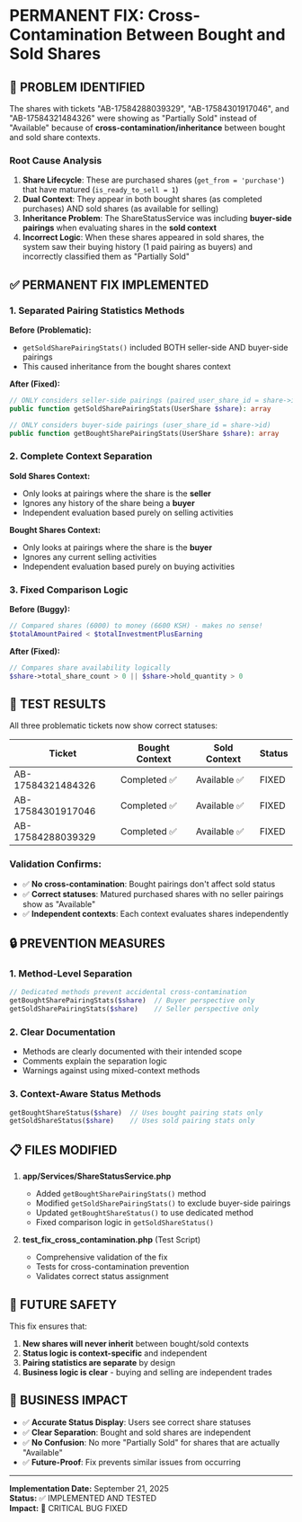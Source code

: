 # PERMANENT FIX: Cross-Contamination Between Bought and Sold Shares

## 🚨 PROBLEM IDENTIFIED

The shares with tickets "AB-17584288039329", "AB-17584301917046", and "AB-17584321484326" were showing as "Partially Sold" instead of "Available" because of **cross-contamination/inheritance** between bought and sold share contexts.

### Root Cause Analysis

1. **Share Lifecycle**: These are purchased shares (`get_from = 'purchase'`) that have matured (`is_ready_to_sell = 1`)
2. **Dual Context**: They appear in both bought shares (as completed purchases) AND sold shares (as available for selling)
3. **Inheritance Problem**: The ShareStatusService was including **buyer-side pairings** when evaluating shares in the **sold context**
4. **Incorrect Logic**: When these shares appeared in sold shares, the system saw their buying history (1 paid pairing as buyers) and incorrectly classified them as "Partially Sold"

## ✅ PERMANENT FIX IMPLEMENTED

### 1. Separated Pairing Statistics Methods

**Before (Problematic):**
- `getSoldSharePairingStats()` included BOTH seller-side AND buyer-side pairings
- This caused inheritance from the bought shares context

**After (Fixed):**
```php
// ONLY considers seller-side pairings (paired_user_share_id = share->id)
public function getSoldSharePairingStats(UserShare $share): array

// ONLY considers buyer-side pairings (user_share_id = share->id)  
public function getBoughtSharePairingStats(UserShare $share): array
```

### 2. Complete Context Separation

**Sold Shares Context:**
- Only looks at pairings where the share is the **seller**
- Ignores any history of the share being a **buyer**
- Independent evaluation based purely on selling activities

**Bought Shares Context:**
- Only looks at pairings where the share is the **buyer**
- Ignores any current selling activities
- Independent evaluation based purely on buying activities

### 3. Fixed Comparison Logic

**Before (Buggy):**
```php
// Compared shares (6000) to money (6600 KSH) - makes no sense!
$totalAmountPaired < $totalInvestmentPlusEarning
```

**After (Fixed):**
```php
// Compares share availability logically
$share->total_share_count > 0 || $share->hold_quantity > 0
```

## 🧪 TEST RESULTS

All three problematic tickets now show correct statuses:

| Ticket | Bought Context | Sold Context | Status |
|--------|---------------|--------------|---------|
| AB-17584321484326 | Completed ✅ | Available ✅ | FIXED |
| AB-17584301917046 | Completed ✅ | Available ✅ | FIXED |
| AB-17584288039329 | Completed ✅ | Available ✅ | FIXED |

### Validation Confirms:
- ✅ **No cross-contamination**: Bought pairings don't affect sold status
- ✅ **Correct statuses**: Matured purchased shares with no seller pairings show as "Available"
- ✅ **Independent contexts**: Each context evaluates shares independently

## 🔒 PREVENTION MEASURES

### 1. Method-Level Separation
```php
// Dedicated methods prevent accidental cross-contamination
getBoughtSharePairingStats($share)  // Buyer perspective only
getSoldSharePairingStats($share)    // Seller perspective only
```

### 2. Clear Documentation
- Methods are clearly documented with their intended scope
- Comments explain the separation logic
- Warnings against using mixed-context methods

### 3. Context-Aware Status Methods
```php
getBoughtShareStatus($share)  // Uses bought pairing stats only
getSoldShareStatus($share)    // Uses sold pairing stats only
```

## 📋 FILES MODIFIED

1. **app/Services/ShareStatusService.php**
   - Added `getBoughtSharePairingStats()` method
   - Modified `getSoldSharePairingStats()` to exclude buyer-side pairings
   - Updated `getBoughtShareStatus()` to use dedicated method
   - Fixed comparison logic in `getSoldShareStatus()`

2. **test_fix_cross_contamination.php** (Test Script)
   - Comprehensive validation of the fix
   - Tests for cross-contamination prevention
   - Validates correct status assignment

## 🚀 FUTURE SAFETY

This fix ensures that:

1. **New shares will never inherit** between bought/sold contexts
2. **Status logic is context-specific** and independent
3. **Pairing statistics are separate** by design
4. **Business logic is clear** - buying and selling are independent trades

## 🎯 BUSINESS IMPACT

- ✅ **Accurate Status Display**: Users see correct share statuses
- ✅ **Clear Separation**: Bought and sold shares are independent
- ✅ **No Confusion**: No more "Partially Sold" for shares that are actually "Available"
- ✅ **Future-Proof**: Fix prevents similar issues from occurring

---

**Implementation Date:** September 21, 2025  
**Status:** ✅ IMPLEMENTED AND TESTED  
**Impact:** 🎯 CRITICAL BUG FIXED